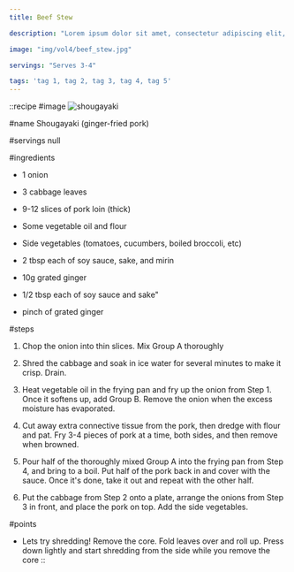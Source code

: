 ```yaml
---
title: Beef Stew

description: "Lorem ipsum dolor sit amet, consectetur adipiscing elit, sed do eiusmod tempor incididunt ut labore et dolore magna aliqua. Tincidunt eget nullam non nisi est sit amet facilisis."

image: "img/vol4/beef_stew.jpg"

servings: "Serves 3-4"

tags: 'tag 1, tag 2, tag 3, tag 4, tag 5'
---
```


::recipe
#image
![shougayaki](/img/vol4/shougayaki.jpg)

#name
Shougayaki (ginger-fried pork)

#servings
null

#ingredients
- 1 onion
- 3 cabbage leaves
- 9-12 slices of pork loin (thick)
- Some vegetable oil and flour
- Side vegetables (tomatoes, cucumbers, boiled broccoli, etc)

- 2 tbsp each of soy sauce, sake, and mirin
- 10g grated ginger

- 1/2 tbsp each of soy sauce and sake"
- pinch of grated ginger
            
#steps
1. Chop the onion into thin slices. Mix Group A thoroughly

2. Shred the cabbage and soak in ice water for several minutes to make it crisp. Drain.

3. Heat vegetable oil in the frying pan and fry up the onion from Step 1. Once it softens up, add Group B. Remove the onion when the excess moisture has evaporated.

4. Cut away extra connective tissue from the pork, then dredge with flour and pat. Fry 3-4 pieces of pork at a time, both sides, and then remove when browned.

5. Pour half of the thoroughly mixed Group A into the frying pan from Step 4, and bring to a boil. Put half of the pork back in and cover with the sauce. Once it's done, take it out and repeat with the other half.

6. Put the cabbage from Step 2 onto a plate, arrange the onions from Step 3 in front, and place the pork on top. Add the side vegetables.

#points
- Lets try shredding! Remove the core. Fold leaves over and roll up. Press down lightly and start shredding from the side while you remove the core
::